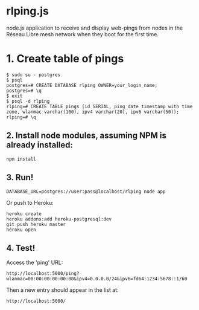 # rlping.js

node.js application to receive and display web-pings from nodes in the Réseau Libre mesh network when they boot for the first time.

# 1. Create table of pings

    $ sudo su - postgres
    $ psql
    postgres=# CREATE DATABASE rlping OWNER=your_login_name;
    postgres=# \q
    $ exit
    $ psql -d rlping
    rlping=# CREATE TABLE pings (id SERIAL, ping_date timestamp with time zone, wlanmac varchar(100), ipv4 varchar(20), ipv6 varchar(50));
    rlping=# \q

## 2. Install node modules, assuming NPM is already installed:

    npm install

## 3. Run!

    DATABASE_URL=postgres://user:pass@localhost/rlping node app

Or push to Heroku:

    heroku create
    heroku addons:add heroku-postgresql:dev
    git push heroku master
    heroku open

## 4. Test!

Access the 'ping' URL:

    http://localhost:5000/ping?wlanmac=00:00:00:00:00:00&ipv4=0.0.0.0/24&ipv6=fd64:1234:5678::1/60

Then a new entry should appear in the list at:

    http://localhost:5000/


